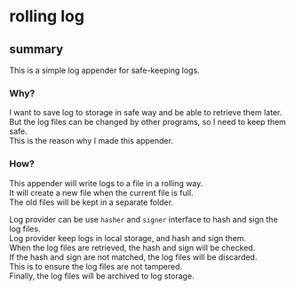# rolling log

## summary

This is a simple log appender for safe-keeping logs.

### Why?

I want to save log to storage in safe way and be able to retrieve them later.  
But the log files can be changed by other programs, so I need to keep them safe.  
This is the reason why I made this appender.

### How?

This appender will write logs to a file in a rolling way.  
It will create a new file when the current file is full.  
The old files will be kept in a separate folder.

Log provider can be use `hasher` and `signer` interface to hash and sign the log files.  
Log provider keep logs in local storage, and hash and sign them.  
When the log files are retrieved, the hash and sign will be checked.  
If the hash and sign are not matched, the log files will be discarded.  
This is to ensure the log files are not tampered.  
Finally, the log files will be archived to log storage.
